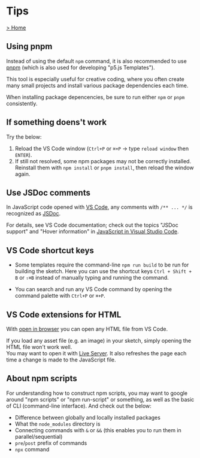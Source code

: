 # Tips

[> Home](./)

## Using pnpm

Instead of using the default `npm` command, it is also recommended to use [pnpm](https://pnpm.js.org/) (which is also used for developing "p5.js Templates").

This tool is especially useful for creative coding, where you often create many small projects and install various package dependencies each time.

When installing package depencencies, be sure to run either `npm` or `pnpm` consistently.

## If something doens't work

Try the below:

1. Reload the VS Code window (`Ctrl+P` or `⌘+P` -> type `reload window` then `ENTER`).
2. If still not resolved, some npm packages may not be correctly installed.  
Reinstall them with `npm install` or `pnpm install`, then reload the window again.

## Use JSDoc comments

In JavaScript code opened with [VS Code](https://code.visualstudio.com/), any comments with `/** ... */` is recognized as [JSDoc](https://jsdoc.app/).

For details, see VS Code documentation; check out the topics "JSDoc support" and "Hover information" in [JavaScript in Visual Studio Code](https://code.visualstudio.com/docs/languages/javascript).

## VS Code shortcut keys

- Some templates require the command-line `npm run build` to be run for building the sketch. Here you can use the shortcut keys `Ctrl + Shift + B` or `⇧⌘B` instead of manually typing and running the command.

- You can search and run any VS Code command by opening the command palette with `Ctrl+P` or `⌘+P`.

## VS Code extensions for HTML

With [open in browser](https://marketplace.visualstudio.com/items?itemName=techer.open-in-browser) you can open any HTML file from VS Code.

If you load any asset file (e.g. an image) in your sketch, simply opening the HTML file won't work well.  
You may want to open it with [Live Server](https://marketplace.visualstudio.com/items?itemName=ritwickdey.LiveServer). It also refreshes the page each time a change is made to the JavaScript file.

## About npm scripts

For understanding how to construct npm scripts, you may want to google around "npm scripts" or "npm run-script" or something, as well as the basic of CLI (command-line interface). And check out the below:

- Difference between globally and locally installed packages
- What the `node_modules` directory is
- Connecting commands with `&` or `&&` (this enables you to run them in parallel/sequential)
- `pre`/`post` prefix of commands
- `npx` command
